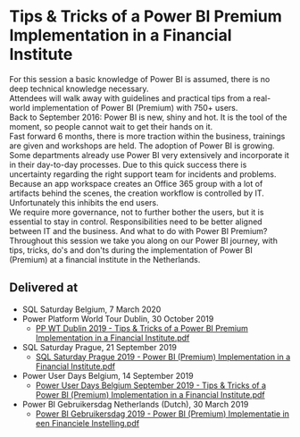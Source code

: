 # Tips & Tricks of a Power BI Premium Implementation in a Financial Institute  
For this session a basic knowledge of Power BI is assumed, there is no deep technical knowledge necessary.  
Attendees will walk away with guidelines and practical tips from a real-world implementation of Power BI (Premium) with 750+ users.  
Back to September 2016: Power BI is new, shiny and hot. It is the tool of the moment, so people cannot wait to get their hands on it.  
Fast forward 6 months, there is more traction within the business, trainings are given and workshops are held. The adoption of Power BI is growing. Some departments already use Power BI very extensively and incorporate it in their day-to-day processes. Due to this quick success there is uncertainty regarding the right support team for incidents and problems.  
Because an app workspace creates an Office 365 group with a lot of artifacts behind the scenes, the creation workflow is controlled by IT. Unfortunately this inhibits the end users.  
We require more governance, not to further bother the users, but it is essential to stay in control. Responsibilities need to be better aligned between IT and the business. And what to do with Power BI Premium?  
Throughout this session we take you along on our Power BI journey, with tips, tricks, do's and don'ts during the implementation of Power BI (Premium) at a financial institute in the Netherlands.  

## Delivered at
* SQL Saturday Belgium, 7 March 2020
* Power Platform World Tour Dublin, 30 October 2019
  * [PP WT Dublin 2019 - Tips & Tricks of a Power BI Premium Implementation in a Financial Institute.pdf](https://github.com/NickyvVr/talks/blob/master/slides/PP%20WT%20Dublin%202019%20-%20Tips%20%26%20Tricks%20of%20a%20Power%20BI%20Premium%20Implementation%20in%20a%20Financial%20Institute.pdf)
* SQL Saturday Prague, 21 September 2019
  * [SQL Saturday Prague 2019 - Power BI (Premium) Implementation in a Financial Institute.pdf](https://github.com/NickyvVr/talks/blob/master/slides/SQL%20Saturday%20Prague%202019%20-%20Power%20BI%20(Premium)%20Implementation%20in%20a%20Financial%20Institute.pdf)
* Power User Days Belgium, 14 September 2019
  * [Power User Days Belgium September 2019 - Tips & Tricks of a Power BI (Premium) Implementation in a Financial Institute.pdf](https://github.com/NickyvVr/talks/blob/master/slides/Power%20User%20Days%20Belgium%20September%202019%20-%20Tips%20%26%20Tricks%20of%20a%20Power%20BI%20(Premium)%20Implementation%20in%20a%20Financial%20Institute.pdf)
* Power BI Gebruikersdag Netherlands (Dutch), 30 March 2019  
  * [Power BI Gebruikersdag 2019 - Power BI (Premium) Implementatie in een Financiele Instelling.pdf](https://github.com/NickyvVr/talks/blob/master/slides/Power%20BI%20Gebruikersdag%202019%20-%20Power%20BI%20(Premium)%20Implementatie%20in%20een%20Financiele%20Instelling.pdf)
